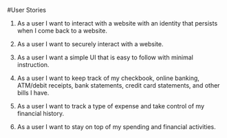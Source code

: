 #User Stories 

1) As a user I want to interact with a website with an identity that persists when I come back to a website.

2) As a user I want to securely interact with a website. 

3) As a user I want a simple UI that is easy to follow with minimal instruction. 

4) As a user I want to keep track of my checkbook, online banking, ATM/debit receipts, bank statements, credit card statements, and other bills I have.

5) As a user I want to track a type of expense and take control of my financial history.

6) As a user I want to stay on top of my spending and financial activities. 

